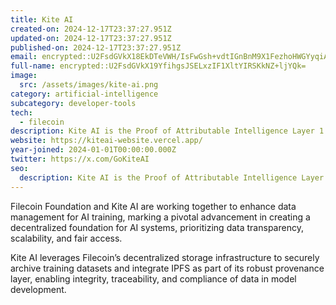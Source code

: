 ```yaml
---
title: Kite AI
created-on: 2024-12-17T23:37:27.951Z
updated-on: 2024-12-17T23:37:27.951Z
published-on: 2024-12-17T23:37:27.951Z
email: encrypted::U2FsdGVkX18EkDTeVWH/IsFwGsh+vdtIGnBnM9X1FezhoHWGYyqiAZiZ/OqJ/HO8
full-name: encrypted::U2FsdGVkX19YfihgsJSELxzIF1XltYIRSKkNZ+ljYQk=
image:
  src: /assets/images/kite-ai.png
category: artificial-intelligence
subcategory: developer-tools
tech:
  - filecoin
description: Kite AI is the Proof of Attributable Intelligence Layer 1 that connects AI agents, models and data.
website: https://kiteai-website.vercel.app/
year-joined: 2024-01-01T00:00:00.000Z
twitter: https://x.com/GoKiteAI
seo:
  description: Kite AI is the Proof of Attributable Intelligence Layer 1 that connects AI agents, models and data.
---
```


Filecoin Foundation and Kite AI are working together to enhance data management for AI training, marking a pivotal advancement in creating a decentralized foundation for AI systems, prioritizing data transparency, scalability, and fair access.

Kite AI leverages Filecoin’s decentralized storage infrastructure to securely archive training datasets and integrate IPFS as part of its robust provenance layer, enabling integrity, traceability, and compliance of data in model development.
